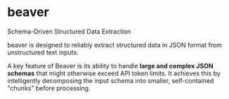 # beaver

Schema-Driven Structured Data Extraction

beaver is designed to reliably extract structured data in JSON format from unstructured text inputs. 

A key feature of Beaver is its ability to handle **large and complex JSON schemas** that might otherwise exceed API token limits. It achieves this by intelligently decomposing the input schema into smaller, self-contained "chunks" before processing.
